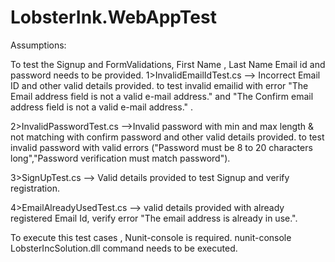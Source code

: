 # LobsterInk.WebAppTest
Assumptions:

To test the  Signup and FormValidations, First Name , Last Name  Email id and password needs to be provided.
1>InvalidEmailIdTest.cs --> Incorrect Email ID and other valid details provided. to test invalid emailid  with error  "The Email address field is not a valid e-mail address." 
and "The Confirm email address field is not a valid e-mail address." .

2>InvalidPasswordTest.cs -->Invalid password with min and max length & not matching with confirm password and other valid details provided. to test invalid password
with valid errors ("Password must be 8 to 20 characters long","Password verification must match password").


3>SignUpTest.cs --> Valid details provided to test Signup and verify registration.


4>EmailAlreadyUsedTest.cs --> valid details provided with already registered Email Id, verify error "The email address is already in use.".

To execute this test cases , Nunit-console is required.
nunit-console LobsterIncSolution.dll command needs to be executed.
